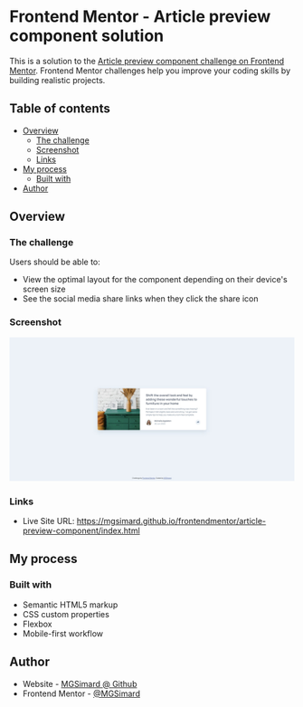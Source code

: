 # Frontend Mentor - Article preview component solution

This is a solution to the [Article preview component challenge on Frontend Mentor](https://www.frontendmentor.io/challenges/article-preview-component-dYBN_pYFT). Frontend Mentor challenges help you improve your coding skills by building realistic projects. 

## Table of contents

- [Overview](#overview)
  - [The challenge](#the-challenge)
  - [Screenshot](#screenshot)
  - [Links](#links)
- [My process](#my-process)
  - [Built with](#built-with)
- [Author](#author)

## Overview

### The challenge

Users should be able to:

- View the optimal layout for the component depending on their device's screen size
- See the social media share links when they click the share icon

### Screenshot

![](./screenshot.jpg)

### Links

- Live Site URL: https://mgsimard.github.io/frontendmentor/article-preview-component/index.html

## My process

### Built with

- Semantic HTML5 markup
- CSS custom properties
- Flexbox
- Mobile-first workflow

## Author

- Website - [MGSimard @ Github](https://mgsimard.github.io/)
- Frontend Mentor - [@MGSimard](https://www.frontendmentor.io/profile/MGSimard)